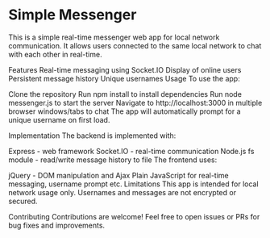 # Simple Messenger
This is a simple real-time messenger web app for local network communication. It allows users connected to the same local network to chat with each other in real-time.

Features
Real-time messaging using Socket.IO
Display of online users
Persistent message history
Unique usernames
Usage
To use the app:

Clone the repository
Run npm install to install dependencies
Run node messenger.js to start the server
Navigate to http://localhost:3000 in multiple browser windows/tabs to chat
The app will automatically prompt for a unique username on first load.

Implementation
The backend is implemented with:

Express - web framework
Socket.IO - real-time communication
Node.js fs module - read/write message history to file
The frontend uses:

jQuery - DOM manipulation and Ajax
Plain JavaScript for real-time messaging, username prompt etc.
Limitations
This app is intended for local network usage only. Usernames and messages are not encrypted or secured.

Contributing
Contributions are welcome! Feel free to open issues or PRs for bug fixes and improvements.

